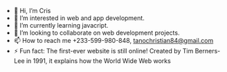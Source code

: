 - 👋 Hi, I’m Cris
- 👀 I’m interested in web and app development.  
- 🌱 I’m currently learning javacript.
- 💞️ I’m looking to collaborate on web development projects. 
- 📫 How to reach me +233-599-980-848, tanochristian84@gmail.com
- ⚡ Fun fact: The first-ever website is still online! Created by Tim Berners-Lee in 1991, it explains how the World Wide Web works

<!---
nanakwameish/nanakwameish is a ✨ special ✨ repository because its `README.md` (this file) appears on your GitHub profile.
You can click the Preview link to take a look at your changes.
--->

